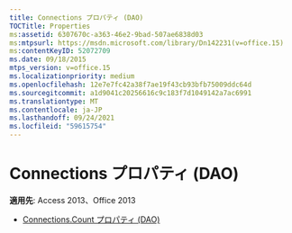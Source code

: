 ```yaml
---
title: Connections プロパティ (DAO)
TOCTitle: Properties
ms:assetid: 6307670c-a363-46e2-9bad-507ae6838d03
ms:mtpsurl: https://msdn.microsoft.com/library/Dn142231(v=office.15)
ms:contentKeyID: 52072709
ms.date: 09/18/2015
mtps_version: v=office.15
ms.localizationpriority: medium
ms.openlocfilehash: 12e7e7fc42a38f7ae19f43cb93bfb75009ddc64d
ms.sourcegitcommit: a1d9041c20256616c9c183f7d1049142a7ac6991
ms.translationtype: MT
ms.contentlocale: ja-JP
ms.lasthandoff: 09/24/2021
ms.locfileid: "59615754"
---
```

# <a name="connections-properties-dao"></a>Connections プロパティ (DAO)

**適用先**: Access 2013、Office 2013

- [Connections.Count プロパティ (DAO)](connections-count-property-dao.md)

